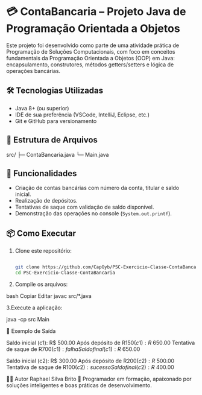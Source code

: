 # 💳 ContaBancaria – Projeto Java de Programação Orientada a Objetos

Este projeto foi desenvolvido como parte de uma atividade prática de Programação de Soluções Computacionais, com foco em conceitos fundamentais da Programação Orientada a Objetos (OOP) em Java: encapsulamento, construtores, métodos getters/setters e lógica de operações bancárias.

## 🛠️ Tecnologias Utilizadas

- Java 8+ (ou superior)
- IDE de sua preferência (VSCode, IntelliJ, Eclipse, etc.)
- Git e GitHub para versionamento

## 📁 Estrutura de Arquivos

src/
├─ ContaBancaria.java
└─ Main.java

## 🧠 Funcionalidades

- Criação de contas bancárias com número da conta, titular e saldo inicial.
- Realização de depósitos.
- Tentativas de saque com validação de saldo disponível.
- Demonstração das operações no console (`System.out.printf`).

## 📦 Como Executar

1. Clone este repositório:
   ```bash
   
   git clone https://github.com/CapGyb/PSC-Exercicio-Classe-ContaBancaria.git
   cd PSC-Exercicio-Classe-ContaBancaria

2. Compile os arquivos:

bash
Copiar
Editar
javac src/*.java

3.Execute a aplicação:

java -cp src Main

📌 Exemplo de Saída

Saldo inicial (c1): R$ 500.00
Após depósito de R$150 (c1): R$ 650.00
Tentativa de saque de R$700 (c1): falha
Saldo final (c1): R$ 650.00

Saldo inicial (c2): R$ 300.00
Após depósito de R$200 (c2): R$ 500.00
Tentativa de saque de R$100 (c2): sucesso
Saldo final (c2): R$ 400.00

🧑‍💻 Autor
Raphael Silva Brito
📍 Programador em formação, apaixonado por soluções inteligentes e boas práticas de desenvolvimento.
